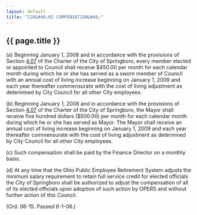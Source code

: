 ```yaml
---
layout: default 
title: "220&#46;02 COMPENSATION&#46;"
---
```


{{ page.title }}
----------------

​(a) Beginning January 1, 2008 and in accordance with the provisions of
Section [4.07](1368d53e.html) of the Charter of the City of Springboro,
every member elected or appointed to Council shall receive \$450.00 per
month for each calendar month during which he or she has served as a
sworn member of Council with an annual cost of living increase beginning
on January 1, 2009 and each year thereafter commensurate with the cost
of living adjustment as determined by City Council for all other City
employees.

​(b) Beginning January 1, 2008 and in accordance with the provisions of
Section [4.07](1368d53e.html) of the Charter of the City of Springboro,
the Mayor shall receive five hundred dollars (\$500.00) per month for
each calendar month during which he or she has served as Mayor. The
Mayor shall receive an annual cost of living increase beginning on
January 1, 2009 and each year thereafter commensurate with the cost of
living adjustment as determined by City Council for all other City
employees.

​(c) Such compensation shall be paid by the Finance Director on a
monthly basis.

​(d) At any time that the Ohio Public Employee Retirement System adjusts
the minimum salary requirement to retain full service credit for elected
officials the City of Springboro shall be authorized to adjust the
compensation of all of its elected officials upon adoption of such
action by OPERS and without further action of this Council.

(Ord. 06-15. Passed 6-1-06.)
